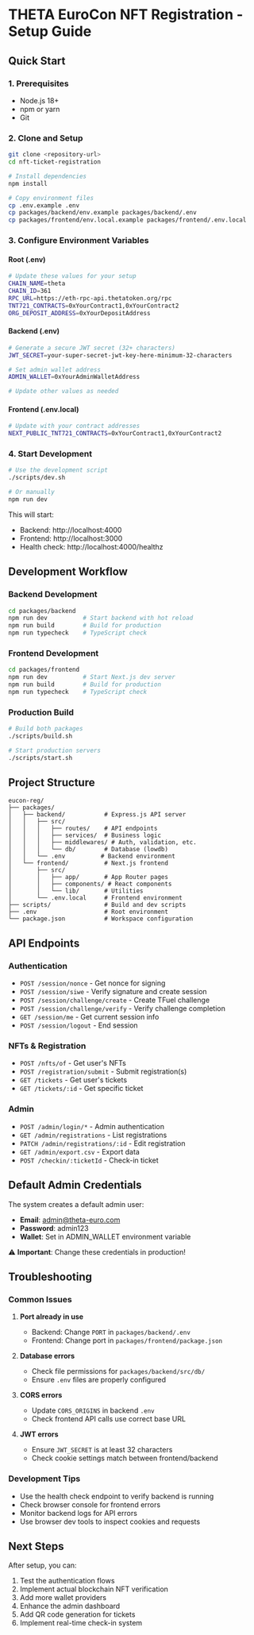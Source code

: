 # THETA EuroCon NFT Registration - Setup Guide

## Quick Start

### 1. Prerequisites
- Node.js 18+ 
- npm or yarn
- Git

### 2. Clone and Setup
```bash
git clone <repository-url>
cd nft-ticket-registration

# Install dependencies
npm install

# Copy environment files
cp .env.example .env
cp packages/backend/env.example packages/backend/.env
cp packages/frontend/env.local.example packages/frontend/.env.local
```

### 3. Configure Environment Variables

#### Root (.env)
```bash
# Update these values for your setup
CHAIN_NAME=theta
CHAIN_ID=361
RPC_URL=https://eth-rpc-api.thetatoken.org/rpc
TNT721_CONTRACTS=0xYourContract1,0xYourContract2
ORG_DEPOSIT_ADDRESS=0xYourDepositAddress
```

#### Backend (.env)
```bash
# Generate a secure JWT secret (32+ characters)
JWT_SECRET=your-super-secret-jwt-key-here-minimum-32-characters

# Set admin wallet address
ADMIN_WALLET=0xYourAdminWalletAddress

# Update other values as needed
```

#### Frontend (.env.local)
```bash
# Update with your contract addresses
NEXT_PUBLIC_TNT721_CONTRACTS=0xYourContract1,0xYourContract2
```

### 4. Start Development
```bash
# Use the development script
./scripts/dev.sh

# Or manually
npm run dev
```

This will start:
- Backend: http://localhost:4000
- Frontend: http://localhost:3000
- Health check: http://localhost:4000/healthz

## Development Workflow

### Backend Development
```bash
cd packages/backend
npm run dev          # Start backend with hot reload
npm run build        # Build for production
npm run typecheck    # TypeScript check
```

### Frontend Development
```bash
cd packages/frontend
npm run dev          # Start Next.js dev server
npm run build        # Build for production
npm run typecheck    # TypeScript check
```

### Production Build
```bash
# Build both packages
./scripts/build.sh

# Start production servers
./scripts/start.sh
```

## Project Structure

```
eucon-reg/
├── packages/
│   ├── backend/           # Express.js API server
│   │   ├── src/
│   │   │   ├── routes/    # API endpoints
│   │   │   ├── services/  # Business logic
│   │   │   ├── middlewares/ # Auth, validation, etc.
│   │   │   └── db/        # Database (lowdb)
│   │   └── .env          # Backend environment
│   └── frontend/          # Next.js frontend
│       ├── src/
│       │   ├── app/       # App Router pages
│       │   ├── components/ # React components
│       │   └── lib/       # Utilities
│       └── .env.local     # Frontend environment
├── scripts/               # Build and dev scripts
├── .env                   # Root environment
└── package.json           # Workspace configuration
```

## API Endpoints

### Authentication
- `POST /session/nonce` - Get nonce for signing
- `POST /session/siwe` - Verify signature and create session
- `POST /session/challenge/create` - Create TFuel challenge
- `POST /session/challenge/verify` - Verify challenge completion
- `GET /session/me` - Get current session info
- `POST /session/logout` - End session

### NFTs & Registration
- `POST /nfts/of` - Get user's NFTs
- `POST /registration/submit` - Submit registration(s)
- `GET /tickets` - Get user's tickets
- `GET /tickets/:id` - Get specific ticket

### Admin
- `POST /admin/login/*` - Admin authentication
- `GET /admin/registrations` - List registrations
- `PATCH /admin/registrations/:id` - Edit registration
- `GET /admin/export.csv` - Export data
- `POST /checkin/:ticketId` - Check-in ticket

## Default Admin Credentials

The system creates a default admin user:
- **Email**: admin@theta-euro.com
- **Password**: admin123
- **Wallet**: Set in ADMIN_WALLET environment variable

⚠️ **Important**: Change these credentials in production!

## Troubleshooting

### Common Issues

1. **Port already in use**
   - Backend: Change `PORT` in `packages/backend/.env`
   - Frontend: Change port in `packages/frontend/package.json`

2. **Database errors**
   - Check file permissions for `packages/backend/src/db/`
   - Ensure `.env` files are properly configured

3. **CORS errors**
   - Update `CORS_ORIGINS` in backend `.env`
   - Check frontend API calls use correct base URL

4. **JWT errors**
   - Ensure `JWT_SECRET` is at least 32 characters
   - Check cookie settings match between frontend/backend

### Development Tips

- Use the health check endpoint to verify backend is running
- Check browser console for frontend errors
- Monitor backend logs for API errors
- Use browser dev tools to inspect cookies and requests

## Next Steps

After setup, you can:
1. Test the authentication flows
2. Implement actual blockchain NFT verification
3. Add more wallet providers
4. Enhance the admin dashboard
5. Add QR code generation for tickets
6. Implement real-time check-in system
